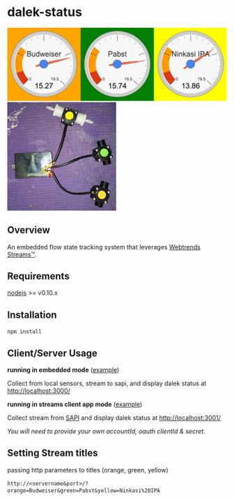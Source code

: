dalek-status
==========

![initial](initial.png)
![initial](black_box.png)

Overview
--------

An embedded flow state tracking system that leverages [Webtrends Streams™](http://www.webtrends.com/products/streams/).



Requirements
------------

[nodejs](https://nodejs.org/) >= v0.10.x


Installation
-------------

```
npm install
```

Client/Server Usage
-----


**running in embedded mode** ([example](run.sh))

Collect from local sensors, stream to sapi, and display dalek status at [http://localhost:3000/](http://localhost:3000/)

**running in streams client app mode** ([example](run_app_example.sh))

Collect stream from [SAPI](http://sapi.webtrends.com/) and display dalek status at [http://localhost:3001/](http://localhost:3001/)

*You will need to provide your own accountId, oauth clientId & secret.*


Setting Stream titles
---------------------
passing http parameters to titles (orange, green, yellow) 
```
http://<servername&port>/?orange=Budweiser&green=Pabst&yellow=Ninkasi%20IPA
```


